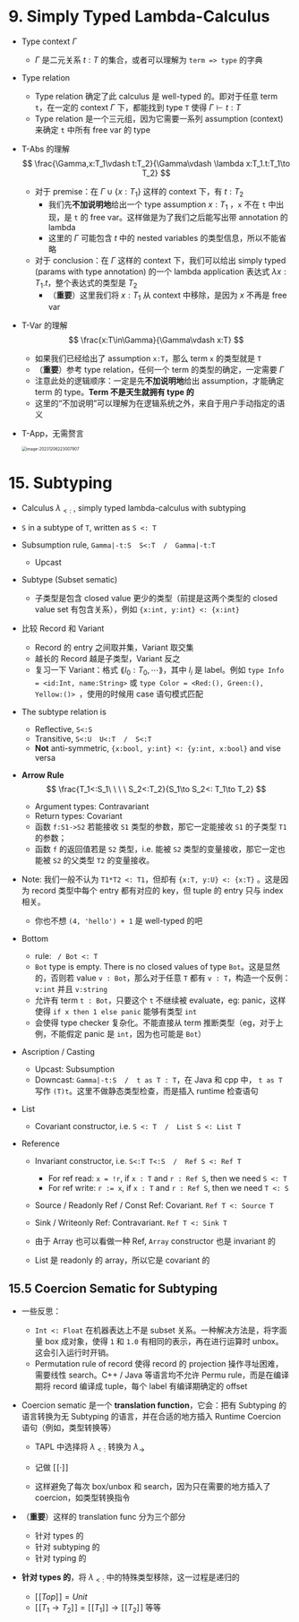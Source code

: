 # 9. Simply Typed Lambda-Calculus

* Type context $\Gamma$

    * $\Gamma$ 是二元关系 $t:T$ 的集合，或者可以理解为 `term => type` 的字典

* Type relation

    * Type relation 确定了此 calculus 是 well-typed 的。即对于任意 term `t`，在一定的 context $\Gamma$ 下，都能找到 type `T` 使得 $\Gamma\vdash t:T$
    * Type relation 是一个三元组，因为它需要一系列 assumption (context) 来确定 `t` 中所有 free var 的 type

* T-Abs 的理解
    $$
    \frac{\Gamma,x:T_1\vdash t:T_2}{\Gamma\vdash \lambda x:T_1.t:T_1\to T_2}
    $$

    * 对于 premise：在 $\Gamma \cup \{x:T_1\}$ 这样的 context 下，有 $t:T_2$
        * 我们先**不加说明地**给出一个 type assumption $x:T_1$ ，`x` 不在 `t` 中出现，是 `t` 的 free var。这样做是为了我们之后能写出带 annotation 的 lambda
        * 这里的 $\Gamma$ 可能包含 $t$ 中的 nested variables 的类型信息，所以不能省略
    * 对于 conclusion：在 $\Gamma$ 这样的 context 下，我们可以给出 simply typed (params with type annotation) 的一个 lambda application 表达式 $\lambda x:T_1. t$，整个表达式的类型是 $T_2$
        * （**重要**）这里我们将 $x:T_1$ 从 context 中移除，是因为 $x$ 不再是 free var

* T-Var 的理解
    $$
    \frac{x:T\in\Gamma}{\Gamma\vdash x:T}
    $$

    * 如果我们已经给出了 assumption `x:T`，那么 term `x` 的类型就是 `T`
    * （**重要**）参考 type relation，任何一个 term 的类型的确定，一定需要 $\Gamma$
    * 注意此处的逻辑顺序：一定是先**不加说明地**给出 assumption，才能确定 term 的 type。**Term 不是天生就拥有 type 的**
    * 这里的“不加说明”可以理解为在逻辑系统之外，来自于用户手动指定的语义

* T-App，无需赘言

    <img src="D:\Document\doc\TAPL\assets\image-20231206223007907.png" alt="image-20231206223007907" style="zoom: 50%;" />

    

# 15. Subtyping

* Calculus $\lambda_{<:}$ , simply typed lambda-calculus with subtyping

* `S` in a subtype of `T`, written as `S <: T`

* Subsumption rule, `Gamma|-t:S  S<:T  /  Gamma|-t:T `

    * Upcast

* Subtype (Subset sematic)

    * 子类型是包含 closed value 更少的类型（前提是这两个类型的 closed value set 有包含关系），例如 `{x:int, y:int} <: {x:int}`

* 比较 Record 和 Variant

    * Record 的 entry 之间取并集，Variant 取交集
    * 越长的 Record 越是子类型，Variant 反之 
    * 复习一下 Variant：格式 $\lang l_0 :T_0,\cdots\rang$，其中 $l_i$ 是 label。例如 `type Info = <id:Int, name:String>` 或 `type Color = <Red:(), Green:(), Yellow:()> `，使用的时候用 case 语句模式匹配

* The subtype relation is

    * Reflective, `S<:S`
    * Transitive, `S<:U  U<:T  /  S<:T`
    * **Not** anti-symmetric, `{x:bool, y:int} <: {y:int, x:bool}` and vise versa

* **Arrow Rule**
    $$
    \frac{T_1<:S_1\ \ \ \ S_2<:T_2}{S_1\to S_2<: T_1\to T_2}
    $$

    * Argument types: Contravariant
    * Return types: Covariant
    * 函数 `f:S1->S2` 若能接收 `S1` 类型的参数，那它一定能接收 `S1` 的子类型 `T1` 的参数；
    * 函数 `f` 的返回值若是 `S2` 类型，i.e. 能被 `S2` 类型的变量接收，那它一定也能被 `S2` 的父类型 `T2` 的变量接收。

* Note: 我们一般不认为 `T1*T2 <: T1`，但却有 `{x:T, y:U} <: {x:T}` 。这是因为 record 类型中每个 entry 都有对应的 key，但 tuple 的 entry 只与 index 相关。

    * 你也不想 `(4, 'hello') + 1` 是 well-typed 的吧

* Bottom

    * rule: ` / Bot <: T`
    * `Bot` type is empty. There is no closed values of type `Bot`。这是显然的，否则若 value `v : Bot`，那么对于任意 `T` 都有 `v : T`，构造一个反例：`v:int` 并且 `v:string`
    * 允许有 term `t : Bot`，只要这个 `t` 不继续被 evaluate，eg: panic，这样使得 `if x then 1 else panic` 能够有类型 `int`
    * 会使得 type checker 复杂化。不能直接从 term 推断类型（eg，对于上例，不能假定 panic 是 `int`，因为也可能是 `Bot`）

* Ascription / Casting

    * Upcast: Subsumption
    * Downcast: `Gamma|-t:S  /  t as T : T`，在 Java 和 cpp 中， `t as T` 写作 `(T)t`。这里不做静态类型检查，而是插入 runtime 检查语句

* List

    * Covariant constructor, i.e. `S <: T  /  List S <: List T`

* Reference

    * Invariant constructor, i.e. `S<:T T<:S  /  Ref S <: Ref T`
        * For ref read: `x = !r`, if `x : T` and `r : Ref S`, then we need `S <: T`
        * For ref write: `r := x`,  if `x : T` and `r : Ref S`, then we need `T <: S`

    * Source / Readonly Ref / Const Ref: Covariant. `Ref T <: Source T`
    * Sink /  Writeonly Ref: Contravariant. `Ref T <: Sink T`
    * 由于 Array 也可以看做一种 Ref, `Array` constructor 也是 invariant 的 
    * List 是 readonly 的 array，所以它是 covariant 的


## 15.5 Coercion Sematic for Subtyping

* 一些反思：

    * `Int <: Float` 在机器表达上不是 subset 关系。一种解决方法是，将字面量 box 成对象，使得 `1` 和 `1.0` 有相同的表示，再在进行运算时 unbox。这会引入运行时开销。
    * Permutation rule of record 使得 record 的 projection 操作寻址困难，需要线性 search。C++ / Java 等语言均不允许 Permu rule，而是在编译期将 record 编译成 tuple，每个 label 有编译期确定的 offset

* Coercion sematic 是一个 **translation function**，它会：把有 Subtyping 的语言转换为无 Subtyping 的语言，并在合适的地方插入 Runtime  Coercion 语句（例如，类型转换等）

    * TAPL 中选择将 $\lambda_{<:}$ 转换为 $\lambda_{\to}$
    * 记做 $[\![\cdot]\!]$

    * 这样避免了每次 box/unbox 和 search，因为只在需要的地方插入了 coercion，如类型转换指令

* （**重要**）这样的 translation func 分为三个部分

    * 针对 types 的
    * 针对 subtyping 的
    * 针对 typing 的

* **针对 types 的**，将 $\lambda_{<:}$ 中的特殊类型移除，这一过程是递归的

    * $[\![Top]\!]=Unit$
    * $[\![T_1\to T_2]\!]=[\![T_1]\!]\to[\![T_2]\!]$ 等等

